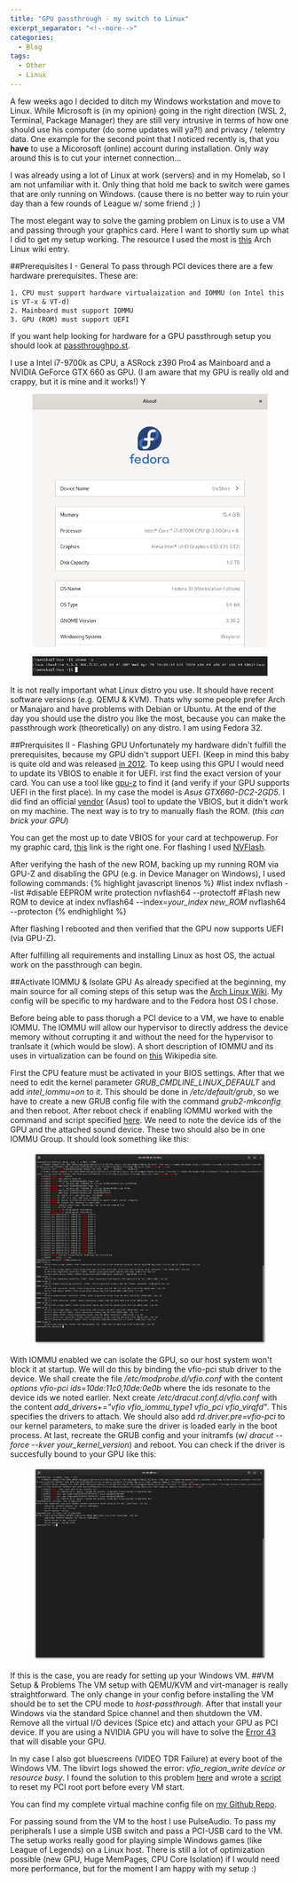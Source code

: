 ```yaml
---
title: "GPU passthrough - my switch to Linux"
excerpt_separator: "<!--more-->"
categories:
  - Blog
tags:
  - Other
  - Linux
---
```


A few weeks ago I decided to ditch my Windows workstation and move to Linux. While Microsoft is (in my opinion) going in the right direction (WSL 2, Terminal, Package Manager) they are still very intrusive in terms of how one should use his computer (do some updates will ya?!) and privacy / telemtry data. One example for the second point that I noticed recently is, that you **have** to use a Micorosoft (online) account during installation. Only way around this is to cut your internet connection...

I was already using a lot of Linux at work (servers) and in my Homelab, so I am not unfamiliar with it. Only thing that hold me back to switch were games that are only running on Windows. (cause there is no better way to ruin your day than a few rounds of League w/ some friend ;) )

The most elegant way to solve the gaming problem on Linux is to use a VM and passing through your graphics card. Here I want to shortly sum up what I did to get my setup working. The resource I used the most is [this](https://wiki.archlinux.org/index.php/PCI_passthrough_via_OVMF) Arch Linux wiki entry.

##Prerequisites I - General
To pass through PCI devices there are a few hardware prerequisites. These are:

	1. CPU must support hardware virtualaization and IOMMU (on Intel this is VT-x & VT-d)
	2. Mainboard must support IOMMU
	3. GPU (ROM) must support UEFI
If you want help looking for hardware for a GPU passthrough setup you should look at [passthroughpo.st](https://passthroughpo.st/vfio-increments/).

I use a Intel i7-9700k as CPU, a ASRock z390 Pro4 as Mainboard and a NVIDIA GeForce GTX 660 as GPU. (I am aware that my GPU is really old and crappy, but it is mine and it works!) Y

<figure>
	<a href="/assets/images/gpu_passthrough_system_info.png"><img src="/assets/images/gpu_passthrough_system_info.png"></a>
</figure>
<figure>
	<a href="/assets/images/gpu_passthrough_kernel_info.png"><img src="/assets/images/gpu_passthrough_kernel_info.png"></a>
</figure>


It is not really important what Linux distro you use. It should have recent software versions (e.g. QEMU & KVM). Thats why some people prefer Arch or Manajaro and have problems with Debian or Ubuntu. At the end of the day you should use the distro you like the most, because you can make the passthrough work (theoretically) on any distro. I am using Fedora 32.

##Prerquisites II - Flashing GPU
Unfortunately my hardware didn't fulfill the prerequisites, because my GPU didn't support UEFI. (Keep in mind this baby is quite old and was released [in 2012](https://en.wikipedia.org/wiki/GeForce_600_series#GeForce_600_(6xx)_series). To keep using this GPU I would need to update its VBIOS to enable it for UEFI.
 irst find the exact version of your card. You can use a tool like [gpu-z](https://www.techpowerup.com/gpuz/) to find it (and verify if your GPU supports UEFI in the first place). In my case the model is *Asus GTX660-DC2-2GD5*. 
I did find an official [vendor](https://www.asus.com/us/Graphics-Cards/GTX660DC22GD5/HelpDesk_BIOS/) (Asus) tool to update the VBIOS, but it didn't work on my machine. The next way is to try to manually flash the ROM. (*this can brick your GPU*)

You can get the most up to date VBIOS for your card at techpowerup. For my graphic card, [this](https://www.techpowerup.com/vgabios/147770/asus-gtx660-2048-130628-1) link is the right one. For flashing I used [NVFlash](https://www.techpowerup.com/download/nvidia-nvflash/).

After verifying the hash of the new ROM, backing up my running ROM via GPU-Z and disabling the GPU (e.g. in Device Manager on Windows), I used following commands:
{% highlight javascript linenos %}
#list index
nvflash --list
#disable EEPROM write protection
nvflash64 --protectoff
#Flash new ROM to device at index
nvflash64 --index=*your_index* *new_ROM*
nvflash64 --protecton
{% endhighlight %}

After flashing I rebooted and then verified that the GPU now supports UEFI (via GPU-Z).

After fulfilling all requirements and installing Linux as host OS, the actual work on the passthrough can begin.

##Activate IOMMU & Isolate GPU
As already specified at the beginning, my main source for all coming steps of this setup was the [Arch Linux Wiki](https://wiki.archlinux.org/index.php/PCI_passthrough_via_OVMF). My config will be specific to my hardware and to the Fedora host OS I chose.

Before being able to pass thorugh a PCI device to a VM, we have to enable IOMMU. The IOMMU will allow our hypervisor to directly address the device memory without corrupting it and without the need for the hypervisor to tranlsate it (which would be slow). A short description of IOMMU and its uses in virtualization can be found on [this](https://en.wikipedia.org/wiki/Input%E2%80%93output_memory_management_unit#Virtualization) Wikipedia site.

First the CPU feature must be activated in your BIOS settings. After that we need to edit the kernel parameter *GRUB_CMDLINE_LINUX_DEFAULT* and add *intel_iommu=on* to it. This should be done in */etc/default/grub*, so we have to create a new GRUB config file with the command *grub2-mkconfig* and then reboot. After reboot check if enabling IOMMU worked with the command and script specified [here](https://wiki.archlinux.org/index.php/PCI_passthrough_via_OVMF#Enabling_IOMMU). We need to note the device ids of the GPU and the attached sound device. These two should also be in one IOMMU Group. It should look something like this:
<figure>
	<a href="/assets/images/gpu_passthrough_check_iommu.png"><img src="/assets/images/gpu_passthrough_check_iommu.png"></a>
</figure>

With IOMMU enabled we can isolate the GPU, so our host system won't block it at startup. We will do this by binding the vfio-pci stub driver to the device. We shall create the file */etc/modprobe.d/vfio.conf* with the content *options vfio-pci ids=10de:11c0,10de:0e0b* where the ids resonate to the device ids we noted earlier. Next create */etc/dracut.conf.d/vfio.conf* with the content *add_drivers+="vfio vfio_iommu_type1 vfio_pci vfio_virqfd"*. This specifies the drivers to attach. We should also add *rd.driver.pre=vfio-pci* to our kernel parameters, to make sure the driver is loaded early in the boot process. At last, recreate the GRUB config and your initramfs (w/ *dracut --force --kver your_kernel_version*) and reboot. You can check if the driver is succesfully bound to your GPU like this:
<figure>
	<a href="/assets/images/gpu_passthrough_vfio_pci_driver.png"><img src="/assets/images/gpu_passthrough_vfio_pci_driver.png"></a>
</figure>

If this is the case, you are ready for setting up your Windows VM.
##VM Setup & Problems
The VM setup with QEMU/KVM and virt-manager is really straightforward. The only change in your config before installing the VM should be to set the CPU mode to *host-passthrough*. After that install your Windows via the standard Spice channel and then shutdown the VM. Remove all the virtual I/O devices (Spice etc) and attach your GPU as PCI device. If you are using a NVIDIA GPU you will have to solve the [Error 43](https://wiki.archlinux.org/index.php/PCI_passthrough_via_OVMF#%22Error_43:_Driver_failed_to_load%22_on_Nvidia_GPUs_passed_to_Windows_VMs) that will disable your GPU.

In my case I also got bluescreens (VIDEO TDR Failure) at every boot of the Windows VM. The libvirt logs showed the error: *vfio_region_write device or resource busy*. I found the solution to this problem [here](https://www.linuxquestions.org/questions/linux-kernel-70/kernel-fails-to-assign-memory-to-pcie-device-4175487043/) and wrote a [script](https://github.com/twenska/pci-passthrough/blob/master/start_vm.sh) to reset my PCI root port before every VM start.

You can find my complete virtual machine config file on [my Github Repo](https://github.com/twenska/pci-passthrough).

For passing sound from the VM to the host I use PulseAudio. To pass my peripherals I use a simple USB switch and pass a PCI-USB card to the VM. The setup works really good for playing simple Windows games (like League of Legends) on a Linux host. There is still a lot of optimization possible (new GPU, Huge MemPages, CPU Core Isolation) if I would need more performance, but for the moment I am  happy with my setup :)


